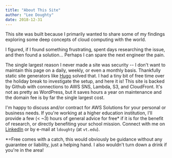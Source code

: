 ```yaml
---
title: "About This Site"
author: "Lee Doughty"
date: 2018-12-31
---
```


This site was built because I primarily wanted to share some of my findings exploring some deep concepts of cloud computing with the world.

I figured, if I found something frustrating, spent days researching the issue, and then found a solution... Perhaps I can spare the next engineer the pain.

The single largest reason I never made a site was security -- I don't want to maintain this page on a daily, weekly, or even a monthly basis. Thankfully static site generators like [Hugo](https://gohugo.io/) solved that. I had a tiny bit of free time over the holiday break to investigate the setup, and here it is! This site is backed by Github with connections to AWS SNS, Lambda, S3, and CloudFront. It's not as pretty as WordPress, but it saves hours a year on maintenance and the domain fee is by far the single largest cost.

I'm happy to discuss and/or contract for AWS Solutions for your personal or business needs. If you're working at a higher education institution, I'll provide a few (&lt; ~3) hours of general advice for free* if it is for the benefit of research, or directly benefiting your school mission. Connect with me on [LinkedIn](https://www.linkedin.com/in/ldoughty) or by e-mail at `ldoughty` (at `vt.edu`).

*=Free comes with a catch, this would obviously be guidance without any guarantee or liability, just a helping hand. I also wouldn't turn down a drink if you're in the area!
